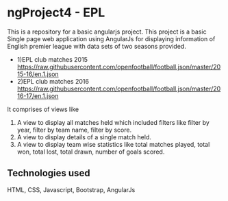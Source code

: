 # ngProject4 - EPL

This is a repository for a basic angularjs project.
This project is a basic Single page web application using AngularJs for displaying information of English premier league 
with data sets of two seasons provided.
* 1)EPL club matches 2015<br>
      https://raw.githubusercontent.com/openfootball/football.json/master/2015-16/en.1.json
* 2)EPL club matches 2016<br>
      https://raw.githubusercontent.com/openfootball/football.json/master/2016-17/en.1.json

It comprises of views like

1.	A view to display all matches held which included filters like filter by year, filter by team name, filter by score.
2.	A view to display details of a single match held.
3.	A view to display team wise statistics like total matches played, total won, total lost, total drawn, number of goals scored.


## Technologies used
HTML, CSS, Javascript, Bootstrap, AngularJs
